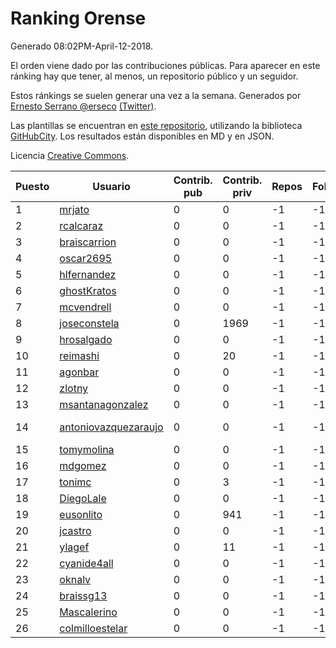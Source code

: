 # Ranking Orense

Generado 08:02PM-April-12-2018.

El orden viene dado por las contribuciones públicas. Para aparecer en este ránking hay que tener, al menos, un repositorio público y un seguidor.

Estos ránkings se suelen generar una vez a la semana. Generados por [Ernesto Serrano @erseco](https://github.com/erseco/) [(Twitter)](https://twitter.com/erseco).

Las plantillas se encuentran en [este repositorio](https://github.com/iblancasa/GH-Spanish-Ranking), utilizando la biblioteca [GitHubCity](https://github.com/iblancasa/GitHubCity). Los resultados están disponibles en MD y en JSON.

Licencia [Creative Commons](https://creativecommons.org/licenses/by/4.0/).

| Puesto   |  Usuario  | Contrib. pub | Contrib. priv |Repos| Followers | Desde |  Avatar  |
|----------|-----------|--------------|---------------|-----|-----------|-------|----------|
|1|[mrjato](https://github.com/mrjato)|0|0|-1|-1||![mrjato]()|
|2|[rcalcaraz](https://github.com/rcalcaraz)|0|0|-1|-1||![rcalcaraz]()|
|3|[braiscarrion](https://github.com/braiscarrion)|0|0|-1|-1||![braiscarrion]()|
|4|[oscar2695](https://github.com/oscar2695)|0|0|-1|-1||![oscar2695]()|
|5|[hlfernandez](https://github.com/hlfernandez)|0|0|-1|-1||![hlfernandez]()|
|6|[ghostKratos](https://github.com/ghostKratos)|0|0|-1|-1||![ghostKratos]()|
|7|[mcvendrell](https://github.com/mcvendrell)|0|0|-1|-1||![mcvendrell]()|
|8|[joseconstela](https://github.com/joseconstela)|0|1969|-1|-1||![joseconstela]()|
|9|[hrosalgado](https://github.com/hrosalgado)|0|0|-1|-1||![hrosalgado]()|
|10|[reimashi](https://github.com/reimashi)|0|20|-1|-1||![reimashi]()|
|11|[agonbar](https://github.com/agonbar)|0|0|-1|-1||![agonbar]()|
|12|[zlotny](https://github.com/zlotny)|0|0|-1|-1||![zlotny]()|
|13|[msantanagonzalez](https://github.com/msantanagonzalez)|0|0|-1|-1||![msantanagonzalez]()|
|14|[antoniovazquezaraujo](https://github.com/antoniovazquezaraujo)|0|0|-1|-1||![antoniovazquezaraujo]()|
|15|[tomymolina](https://github.com/tomymolina)|0|0|-1|-1||![tomymolina]()|
|16|[mdgomez](https://github.com/mdgomez)|0|0|-1|-1||![mdgomez]()|
|17|[tonimc](https://github.com/tonimc)|0|3|-1|-1||![tonimc]()|
|18|[DiegoLale](https://github.com/DiegoLale)|0|0|-1|-1||![DiegoLale]()|
|19|[eusonlito](https://github.com/eusonlito)|0|941|-1|-1||![eusonlito]()|
|20|[jcastro](https://github.com/jcastro)|0|0|-1|-1||![jcastro]()|
|21|[ylagef](https://github.com/ylagef)|0|11|-1|-1||![ylagef]()|
|22|[cyanide4all](https://github.com/cyanide4all)|0|0|-1|-1||![cyanide4all]()|
|23|[oknalv](https://github.com/oknalv)|0|0|-1|-1||![oknalv]()|
|24|[braissg13](https://github.com/braissg13)|0|0|-1|-1||![braissg13]()|
|25|[Mascalerino](https://github.com/Mascalerino)|0|0|-1|-1||![Mascalerino]()|
|26|[colmilloestelar](https://github.com/colmilloestelar)|0|0|-1|-1||![colmilloestelar]()|
